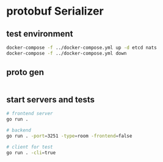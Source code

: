 # protobuf Serializer

## test environment

```bash
docker-compose -f ../docker-compose.yml up -d etcd nats
docker-compose -f ../docker-compose.yml down
```

## proto gen

```bash

```

## start servers and tests

```bash
# frontend server
go run .

# backend
go run . -port=3251 -type=room -frontend=false

# client for test
go run . -cli=true

```
